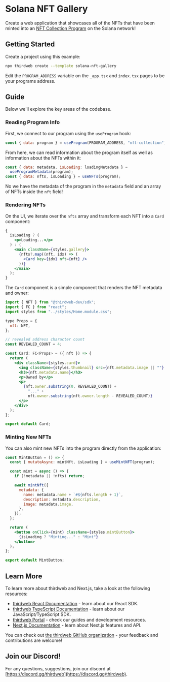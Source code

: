 # Solana NFT Gallery

Create a web application that showcases all of the NFTs that have been minted into an [NFT Collection Program](https://portal.thirdweb.com/pre-built-contracts/solana/nft-collection) on the Solana network!

## Getting Started

Create a project using this example:

```bash
npx thirdweb create --template solana-nft-gallery
```

Edit the `PROGRAM_ADDRESS` variable on the `_app.tsx` and `index.tsx` pages to be your programs address.

## Guide

Below we'll explore the key areas of the codebase.

### Reading Program Info

First, we connect to our program using the `useProgram` hook:

```jsx
const { data: program } = useProgram(PROGRAM_ADDRESS, "nft-collection");
```

From here, we can read information about the program itself as well as information about the NFTs within it:

```jsx
const { data: metadata, isLoading: loadingMetadata } =
  useProgramMetadata(program);
const { data: nfts, isLoading } = useNFTs(program);
```

No we have the metadata of the program in the `metadata` field and an array of NFTs inside the `nft` field!

### Rendering NFTs

On the UI, we iterate over the `nfts` array and transform each NFT into a `Card` component:

```jsx
{
  isLoading ? (
    <p>Loading...</p>
  ) : (
    <main className={styles.gallery}>
      {nfts?.map((nft, idx) => (
        <Card key={idx} nft={nft} />
      ))}
    </main>
  );
}
```

The `Card` component is a simple component that renders the NFT metadata and owner:

```jsx
import { NFT } from "@thirdweb-dev/sdk";
import { FC } from "react";
import styles from "../styles/Home.module.css";

type Props = {
  nft: NFT,
};

// revealed address character count
const REVEALED_COUNT = 4;

const Card: FC<Props> = ({ nft }) => {
  return (
    <div className={styles.card}>
      <img className={styles.thumbnail} src={nft.metadata.image || ""} />
      <h3>{nft.metadata.name}</h3>
      <p>Owned by</p>
      <p>
        {nft.owner.substring(0, REVEALED_COUNT) +
          "..." +
          nft.owner.substring(nft.owner.length - REVEALED_COUNT)}
      </p>
    </div>
  );
};

export default Card;
```

### Minting New NFTs

You can also mint new NFTs into the program directly from the application:

```jsx
const MintButton = () => {
  const { mutateAsync: mintNft, isLoading } = useMintNFT(program);

  const mint = async () => {
    if (!metadata || !nfts) return;

    await mintNft({
      metadata: {
        name: metadata.name + `#${nfts.length + 1}`,
        description: metadata.description,
        image: metadata.image,
      },
    });
  };

  return (
    <button onClick={mint} className={styles.mintButton}>
      {isLoading ? "Minting..." : "Mint"}
    </button>
  );
};

export default MintButton;
```

## Learn More

To learn more about thirdweb and Next.js, take a look at the following resources:

- [thirdweb React Documentation](https://docs.thirdweb.com/react) - learn about our React SDK.
- [thirdweb TypeScript Documentation](https://docs.thirdweb.com/typescript) - learn about our JavaScript/TypeScript SDK.
- [thirdweb Portal](https://docs.thirdweb.com) - check our guides and development resources.
- [Next.js Documentation](https://nextjs.org/docs) - learn about Next.js features and API.

You can check out [the thirdweb GitHub organization](https://github.com/thirdweb-dev) - your feedback and contributions are welcome!

## Join our Discord!

For any questions, suggestions, join our discord at [https://discord.gg/thirdweb](https://discord.gg/thirdweb).

```

```
